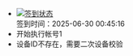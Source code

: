 - [![签到状态](https://github.com/li5bo5/Cloud189-Actions/actions/workflows/main.yml/badge.svg?branch=main)](https://github.com/li5bo5/Cloud189-Actions/actions/workflows/main.yml) <br> 签到时间：2025-06-30 00:45:16
- 开始执行帐号1
- 设备ID不存在，需要二次设备校验
